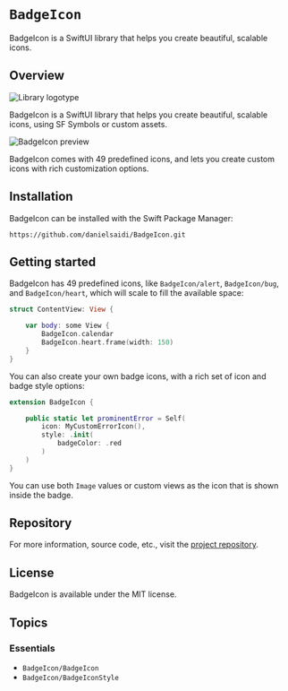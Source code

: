 # ``BadgeIcon``

BadgeIcon is a SwiftUI library that helps you create beautiful, scalable icons.


## Overview

![Library logotype](Logo.png)

BadgeIcon is a SwiftUI library that helps you create beautiful, scalable icons, using SF Symbols or custom assets.

![BadgeIcon preview](Preview.png)

BadgeIcon comes with 49 predefined icons, and lets you create custom icons with rich customization options.



## Installation

BadgeIcon can be installed with the Swift Package Manager:

```
https://github.com/danielsaidi/BadgeIcon.git
```



## Getting started

BadgeIcon has 49 predefined icons, like ``BadgeIcon/alert``, ``BadgeIcon/bug``, and ``BadgeIcon/heart``, which will scale to fill the available space:

```swift
struct ContentView: View {

    var body: some View {
        BadgeIcon.calendar
        BadgeIcon.heart.frame(width: 150)
    }
}
```

You can also create your own badge icons, with a rich set of icon and badge style options:

```swift
extension BadgeIcon {

    public static let prominentError = Self(
        icon: MyCustomErrorIcon(),
        style: .init(
            badgeColor: .red
        )
    )
}
```

You can use both `Image` values or custom views as the icon that is shown inside the badge.



## Repository

For more information, source code, etc., visit the [project repository](https://github.com/danielsaidi/BadgeIcon).



## License

BadgeIcon is available under the MIT license.



## Topics

### Essentials

- ``BadgeIcon/BadgeIcon``
- ``BadgeIcon/BadgeIconStyle``
